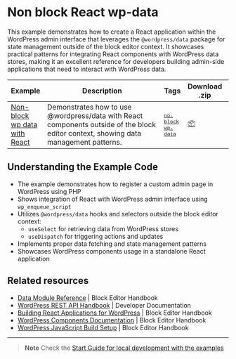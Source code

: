 # Non block React wp-data

This example demonstrates how to create a React application within the WordPress admin interface that leverages the `@wordpress/data` package for state management outside of the block editor context. It showcases practical patterns for integrating React components with WordPress data stores, making it an excellent reference for developers building admin-side applications that need to interact with WordPress data.

<!-- Please, do not remove these @TABLE EXAMPLES BEGIN and @TABLE EXAMPLES END comments or modify the table inside. This table is automatically generated from the data at _data/examples.json and _data/tags.json -->
<!-- @TABLE EXAMPLES BEGIN -->

| Example                                                                                                                                   | <span style="display: inline-block; width:250px">Description</span>                                                                  | Tags                                                                                                                                                                                                                                            | Download .zip                                                                                                                                                                                                                    | Live Demo                                                                                                                                                                                                                                                                                                                                                  |
| ----------------------------------------------------------------------------------------------------------------------------------------- | ------------------------------------------------------------------------------------------------------------------------------------ | ----------------------------------------------------------------------------------------------------------------------------------------------------------------------------------------------------------------------------------------------- | -------------------------------------------------------------------------------------------------------------------------------------------------------------------------------------------------------------------------------- | ---------------------------------------------------------------------------------------------------------------------------------------------------------------------------------------------------------------------------------------------------------------------------------------------------------------------------------------------------------- |
| [Non-block wp data with React](https://github.com/juanma-wp/block-development-examples/tree/trunk/plugins/non-block-react-wp-data-56d6f3) | Demonstrates how to use @wordpress/data with React components outside of the block editor context, showing data management patterns. | <small><code><a href="https://juanma-wp.github.io/block-development-examples/?tags=no-block">no-block</a></code></small> <small><code><a href="https://juanma-wp.github.io/block-development-examples/?tags=wp-data">wp-data</a></code></small> | [📦](https://github.com/juanma-wp/block-development-examples/releases/download/latest/non-block-react-wp-data-56d6f3.zip 'Install the plugin on any WordPress site using this zip and activate it to see the example in action') | [![](https://raw.githubusercontent.com/juanma-wp/block-development-examples/trunk/_assets/icon-wp.svg)](https://playground.wordpress.net/?blueprint-url=https://raw.githubusercontent.com/juanma-wp/block-development-examples/trunk/plugins/non-block-react-wp-data-56d6f3/_playground/blueprint.json 'Click here to access a live demo of this example') |

<!-- @TABLE EXAMPLES END -->

## Understanding the Example Code

-   The example demonstrates how to register a custom admin page in WordPress using PHP
-   Shows integration of React with WordPress admin interface using `wp_enqueue_script`
-   Utilizes `@wordpress/data` hooks and selectors outside the block editor context:
    -   `useSelect` for retrieving data from WordPress stores
    -   `useDispatch` for triggering actions and updates
-   Implements proper data fetching and state management patterns
-   Showcases WordPress components usage in a standalone React application

## Related resources

-   [Data Module Reference](https://developer.wordpress.org/block-editor/reference-guides/packages/packages-data/) | Block Editor Handbook
-   [WordPress REST API Handbook](https://developer.wordpress.org/rest-api/) | Developer Documentation
-   [Building React Applications for WordPress](https://developer.wordpress.org/block-editor/how-to-guides/javascript/) | Block Editor Handbook
-   [WordPress Components Documentation](https://developer.wordpress.org/block-editor/reference-guides/components/) | Block Editor Handbook
-   [WordPress JavaScript Build Setup](https://developer.wordpress.org/block-editor/reference-guides/packages/packages-scripts/) | Block Editor Handbook

---

> **Note**
> Check the [Start Guide for local development with the examples](https://github.com/juanma-wp/block-development-examples/wiki/Examples#start-guide-for-local-development-with-the-examples)
